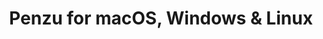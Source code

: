 ---
name: Penzu
url: 'https://penzu.com/'
category: Lifestyle
title: 'Penzu for macOS, Windows & Linux'
key: penzu

---